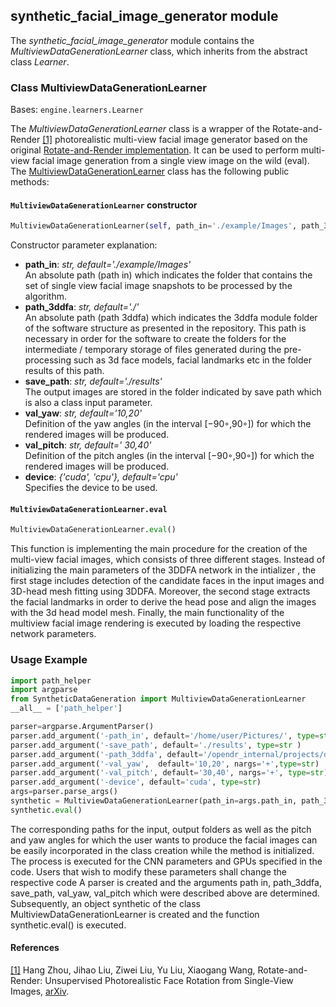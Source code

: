 ## synthetic_facial_image_generator module

The *synthetic_facial_image_generator* module contains the *MultiviewDataGenerationLearner* class, which inherits from the abstract class *Learner*.

### Class MultiviewDataGenerationLearner
Bases: `engine.learners.Learner`

The *MultiviewDataGenerationLearner* class is a wrapper of the Rotate-and-Render [[1]](#R-R-paper) photorealistic multi-view facial image generator based on the original
[Rotate-and-Render implementation](https://github.com/Hangz-nju-cuhk/Rotate-and-Render).
It can be used to perform multi-view facial image generation from a single view image on the wild (eval). 
The [MultiviewDataGenerationLearner](#projects.data_generation.synthetic-multi-view-facial-image-generation.3ddfa.SyntheticDataGeneration.py ) class has the
following public methods:

#### `MultiviewDataGenerationLearner` constructor
```python
MultiviewDataGenerationLearner(self, path_in='./example/Images', path_3ddfa='./', save_path='./results', val_yaw='10,20', val_pitch=' 30,40', device='cuda')
```

Constructor parameter explanation:
- **path_in**: *str, default='./example/Images'* \
An absolute path (path in) which indicates the folder that contains the set of single view facial image snapshots to be processed by the algorithm.
- **path_3ddfa**: *str, default='./'* \
An absolute path (path 3ddfa) which indicates the 3ddfa module folder of the software structure as presented in the repository. This path is necessary in order 
for the software to create the folders for the intermediate / temporary storage of files generated during the pre-processing such as 3d face models, facial landmarks etc 
in the folder results of this path.
- **save_path**: *str, default='./results'* \
The output images are stored in the folder indicated by save path which is also a class input parameter.
- **val_yaw**: *str, default='10,20'* \
Definition of the yaw angles (in the interval [−90◦,90◦]) for which the rendered images will be produced.
- **val_pitch**: *str, default=' 30,40'* \
Definition of the pitch angles (in the interval [−90◦,90◦]) for which the rendered images will be produced.
- **device**: *{'cuda', 'cpu'}, default='cpu'* \
Specifies the device to be used.


#### `MultiviewDataGenerationLearner.eval`
```python
MultiviewDataGenerationLearner.eval()
```

This function is implementing the main procedure for the creation of the multi-view
facial images, which consists of three different stages. Instead of initializing the main
parameters of the 3DDFA network in the intializer , the first stage includes detection of the
candidate faces in the input images and 3D-head mesh fitting using 3DDFA. Moreover,
the second stage extracts the facial landmarks in order to derive the head pose and align
the images with the 3d head model mesh. Finally, the main functionality of the multiview
facial image rendering is executed by loading the respective network parameters.

### Usage Example

```python
import path_helper
import argparse
from SyntheticDataGeneration import MultiviewDataGenerationLearner
__all__ = ['path_helper']

parser=argparse.ArgumentParser()
parser.add_argument('-path_in', default='/home/user/Pictures/', type=str )
parser.add_argument('-save_path', default='./results', type=str )
parser.add_argument('-path_3ddfa', default='/opendr_internal/projects/data_generation/synthetic-multi-view-facial-image-generation/3ddfa', type=str)
parser.add_argument('-val_yaw',  default='10,20', nargs='+',type=str)
parser.add_argument('-val_pitch', default='30,40', nargs='+', type=str)
parser.add_argument('-device', default='cuda', type=str)
args=parser.parse_args()
synthetic = MultiviewDataGenerationLearner(path_in=args.path_in, path_3ddfa=args.path_3ddfa, save_path=args.save_path, val_yaw=args.val_yaw, val_pitch=args.val_pitch, device=args.device)
synthetic.eval()
```
The corresponding paths for the input, output folders as well as the pitch and yaw angles for which the user wants to
produce the facial images can be easily incorporated in the class creation while the method is initialized. 
The process is executed for the CNN parameters and GPUs specified in the code. Users that wish to modify these parameters shall change the respective code
A parser is created and the arguments path in, path_3ddfa, save_path, val_yaw, val_pitch which were described above are determined. Subsequently, an object synthetic
of the class MultiviewDataGenerationLearner is created and the function synthetic.eval() is executed.

#### References
<a name="R-R-paper" href="https://github.com/Hangz-nju-cuhk/Rotate-and-Render">[1]</a>
Hang Zhou, Jihao Liu, Ziwei Liu, Yu Liu, Xiaogang Wang, Rotate-and-Render: Unsupervised Photorealistic Face Rotation from Single-View Images,
[arXiv](https://arxiv.org/abs/2003.08124#).  
